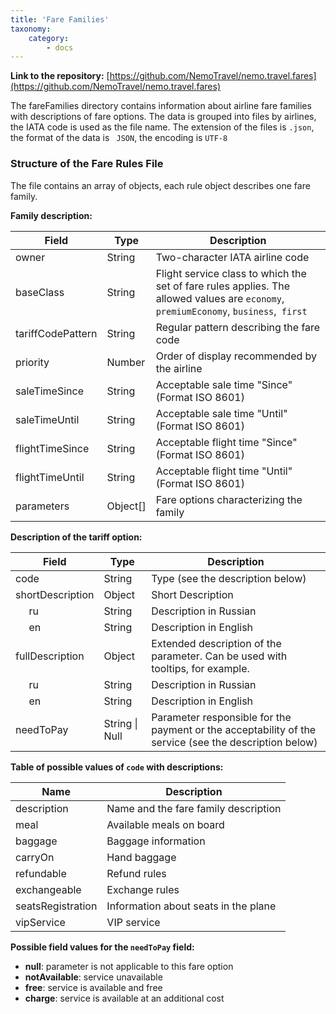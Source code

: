 ```yaml
---
title: 'Fare Families'
taxonomy:
    category:
        - docs
---
```


**Link to the repository:** [https://github.com/NemoTravel/nemo.travel.fares](https://github.com/NemoTravel/nemo.travel.fares)
 
The fareFamilies directory contains information about airline fare families with descriptions of fare options.
The data is grouped into files by airlines, the IATA code is used as the file name.
The extension of the files is `.json`, the format of the data is ` JSON`, the encoding is `UTF-8`

### Structure of the Fare Rules File
The file contains an array of objects, each rule object describes one fare family.

**Family description:**
 
| Field        | Type           | Description  |
| ------------- |---------------| ------|
| owner          | String        | Two-character IATA airline code |
| baseClass      | String        |  Flight service class to which the set of fare rules applies. The allowed values are `economy`,` premiumEconomy`, `business`,` first`|
| tariffCodePattern  | String      |    Regular pattern describing the fare code |
| priority  | Number      | Order of display recommended by the airline |
| saleTimeSince  | String      |    Acceptable sale time "Since" (Format ISO 8601) |
| saleTimeUntil  | String      |    Acceptable sale time "Until" (Format ISO 8601) |
| flightTimeSince  | String      |     Acceptable flight time "Since" (Format ISO 8601) |
| flightTimeUntil  | String      |    Acceptable flight time "Until" (Format ISO 8601) |
| parameters| Object[] | Fare options characterizing the family  |

**Description of the tariff option:**

| Field        | Type           | Description  |
| ------------- |---------------| ------|
| code | String | Type (see the description below) |
| shortDescription | Object | Short Description |
| &nbsp;&nbsp;&nbsp;&nbsp; ru | String | Description in Russian |
| &nbsp;&nbsp;&nbsp;&nbsp; en | String | Description in English |
| fullDescription  | Object | Extended description of the parameter. Can be used with tooltips, for example. |
| &nbsp;&nbsp;&nbsp;&nbsp; ru | String | Description in Russian |
| &nbsp;&nbsp;&nbsp;&nbsp; en | String | Description in English |
| needToPay | String \| Null | Parameter responsible for the payment or the acceptability of the service (see the description below)  |

**Table of possible values of `code` with descriptions:**

| Name  | Description |
| ------------- |-------|
| description | Name and the fare family description |
| meal | Available meals on board |
| baggage | Baggage information |
| carryOn | Hand baggage |
| refundable | Refund rules |
| exchangeable | Exchange rules |
| seatsRegistration | Information about seats in the plane |
| vipService |  VIP service |

**Possible field values for the `needToPay` field:**

* **null**: parameter is not applicable to this fare option
* **notAvailable**: service unavailable
* **free**: service is available and free 
* **charge**: service is available at an additional cost

